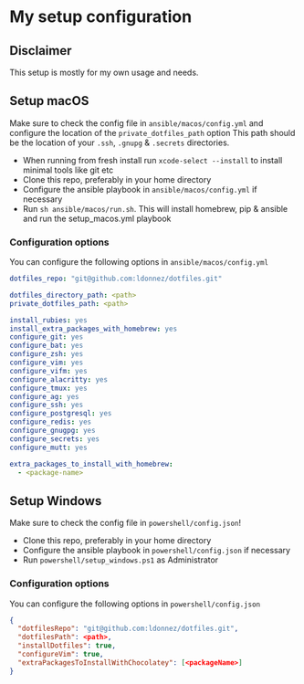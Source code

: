 # My setup configuration

## Disclaimer

This setup is mostly for my own usage and needs.

## Setup macOS

Make sure to check the config file in `ansible/macos/config.yml` and configure the location of the `private_dotfiles_path` option
This path should be the location of your `.ssh`, `.gnupg` & `.secrets` directories.

- When running from fresh install run `xcode-select --install` to install minimal tools like git etc
- Clone this repo, preferably in your home directory
- Configure the ansible playbook in `ansible/macos/config.yml` if necessary
- Run `sh ansible/macos/run.sh`. This will install homebrew, pip & ansible and run the setup_macos.yml playbook

### Configuration options

You can configure the following options in `ansible/macos/config.yml`

```yml
dotfiles_repo: "git@github.com:ldonnez/dotfiles.git"

dotfiles_directory_path: <path>
private_dotfiles_path: <path>

install_rubies: yes
install_extra_packages_with_homebrew: yes
configure_git: yes
configure_bat: yes
configure_zsh: yes
configure_vim: yes
configure_vifm: yes
configure_alacritty: yes
configure_tmux: yes
configure_ag: yes
configure_ssh: yes
configure_postgresql: yes
configure_redis: yes
configure_gnugpg: yes
configure_secrets: yes
configure_mutt: yes

extra_packages_to_install_with_homebrew:
  - <package-name>
```

## Setup Windows

Make sure to check the config file in `powershell/config.json`!

- Clone this repo, preferably in your home directory
- Configure the ansible playbook in `powershell/config.json` if necessary
- Run `powershell/setup_windows.ps1` as Administrator

### Configuration options

You can configure the following options in `powershell/config.json`

```json
{
  "dotfilesRepo": "git@github.com:ldonnez/dotfiles.git",
  "dotfilesPath": <path>,
  "installDotfiles": true,
  "configureVim": true,
  "extraPackagesToInstallWithChocolatey": [<packageName>]
}
```

